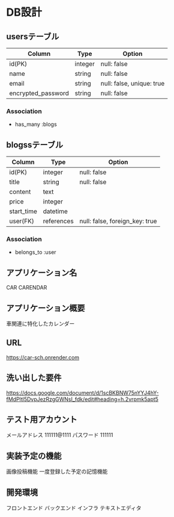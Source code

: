 # DB設計
## usersテーブル
| Column | Type | Option |
|-|-|-|
| id(PK) | integer | null: false |
| name | string | null: false |
| email | string | null: false, unique: true |
| encrypted_password | string | null: false |

### Association
- has_many :blogs

## blogssテーブル
| Column | Type | Option |
|-|-|-|
| id(PK) | integer | null: false |
| title | string | null: false |
| content | text | 
| price | integer | 
| start_time | datetime | 
| user(FK) | references | null: false, foreign_key: true |

### Association
- belongs_to :user

## アプリケーション名
CAR CARENDAR

## アプリケーション概要
車関連に特化したカレンダー

## URL
https://car-sch.onrender.com

## 洗い出した要件
https://docs.google.com/document/d/1scBKBNW75nYYJ4hY-fMdPltl5DvpJezRzgGWNsI_fdk/edit#heading=h.2vrpmk5apt5

## テスト用アカウント
メールアドレス  111111@1111
パスワード  111111

## 実装予定の機能
画像投稿機能
一度登録した予定の記憶機能

## 開発環境
フロントエンド
バックエンド
インフラ
テキストエディタ